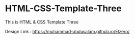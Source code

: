 # HTML-CSS-Template-Three
This is HTML &amp; CSS Template Three

Design Link : https://muhammad-abdusalam.github.io/Elzero/
